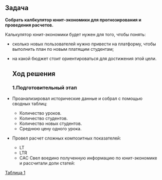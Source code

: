 ## Задача

**Собрать калбкулятор юнит-экономики для прогнозирования и проведения расчетов.**

Калькулятор юнит-экономики будет нужен для того, чтобы понять:

- сколько новых пользователей нужно привести на платформу, чтобы выполнить план по новым платящим студентам;
- на какой бюджет стоит ориентироваться для достижения этой цели.

  ## Ход решения

  ### 1.Подготовительный этап
- Проанализировал исторические данные и собрал с помощью сводных таблиц:
  - Количество уроков.
  - Количество студентов.
  - Количество новых студентов.
  - Среднюю цену одного урока.
- Провел расчет сложных композитных показателей:
  - LT
  - LTR
  - CAC
Свел воедино полученную информацию по юнит-экономике и рассчитали доли статей:

[Таблица 1](https://github.com/RaSul-7653/-/blob/RaSul-7653-patch-1/%D0%A1%D0%BA%D1%80%D0%B8%D0%BD%201.png)




  
